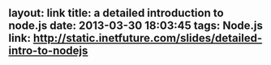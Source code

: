 layout: link
title: a detailed introduction to node.js
date: 2013-03-30 18:03:45
tags: Node.js
link: http://static.inetfuture.com/slides/detailed-intro-to-nodejs
---
